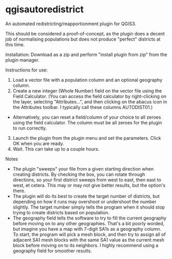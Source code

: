 # qgisautoredistrict
An automated redistricting/reapportionment plugin for QGIS3.

This should be considered a proof-of-concept, as the plugin does a decent job of normalising populations but does not produce "perfect" districts at this time.

Installation:
Download as a zip and perform "install plugin from zip" from the plugin manager.

Instructions for use:
1. Load a vector file with a population column and an optional geography column.
2. Create a new integer (Whole Number) field on the vector file using the Field Calculator. (You can access the field calculator by right-clicking on the layer, selecting "Attributes...", and then clicking on the abacus icon in the Attributes toolbar. I typically call these columns AUTODIST01.)
  * Alternatively, you can reset a field/column of your choice to all zeroes using the field calculator. The column must be all zeroes for the plugin to run correctly.
3. Launch the plugin from the plugin menu and set the parameters. Click OK when you are ready.
4. Wait. This can take up to a couple hours.

Notes
* The plugin "sweeps" your file from a given starting direction when creating districts. By checking the box, you can rotate through directions, so your first district sweeps from west to east, then east to west, et cetera. This may or may not give better results, but the option's there.
* The plugin will do its best to create the target number of districts, but depending on how it runs may overshoot or undershoot the number slightly. The target number simply tells the program when it should stop trying to create districts based on population.
* The geography field tells the software to try to fill the current geography before moving on to any other geographies. That's a bit poorly worded, but imagine you have a map with 7-digit SA1s as a geography column. To start, the program will pick a mesh block, and then try to assign all of adjacent SA1 mesh blocks with the same SA1 value as the current mesh block before moving on to its neighbors. I highly recommend using a geography field for smoother results.
